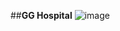 ##**GG Hospital**
![image](https://github.com/NevinJoseph22/GG-Hospital/assets/100766292/a5eed023-cfc9-4b51-8d1e-b49cd5ccf3ba)
